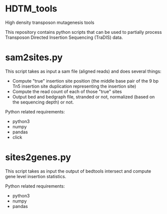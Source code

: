 # HDTM_tools
High density transposon mutagenesis tools

This repository contains python scripts that can be used to partially process Transposon Directed Insertion Sequencing (TraDIS) data.

# sam2sites.py

  This script takes as input a sam file (aligned reads) and does several things:
  - Compute "true" insertion site position (the middle base pair of the 9 bp Tn5 insertion site duplication representing the insertion site)
  - Compute the read count of each of those "true" sites
  - Output bed and bedgraph file, stranded or not, normalized (based on the sequencing depth) or not.

  Python related requirements:
  - python3
  - numpy
  - pandas
  - click


# sites2genes.py

  This script takes as input the output of bedtools intersect and compute gene level insertion statistics.


  Python related requirements:
  - python3
  - numpy
  - pandas
